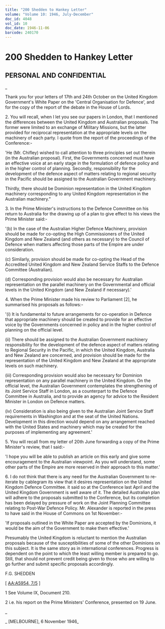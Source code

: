 ```yaml
---
title: "200 Shedden to Hankey Letter"
volume: "Volume 10: 1946, July-December"
doc_id: 4048
vol_id: 10
doc_date: 1946-11-06
barcode: 240170
---
```


# 200 Shedden to Hankey Letter

## PERSONAL AND CONFIDENTIAL

_

Thank you for your letters of 17th and 24th October on the United Kingdom Government's White Paper on the 'Central Organisation for Defence', and for the copy of the report of the debate in the House of Lords.

2\. You will recall, when I let you see our papers in London, that I mentioned the differences between the United Kingdom and Australian proposals. The former were limited to an exchange of Military Missions, but the latter provided for reciprocal representation at the appropriate levels on the machinery of each party. I quote from the report of the proceedings of the Conference:-

'He (Mr. Chifley) wished to call attention to three principles set out therein (in the Australian proposal). First, the Governments concerned must have an effective voice at an early stage in the formulation of defence policy and in the higher control of planning. Secondly, responsibility for the development of the defence aspect of matters relating to regional security in the Pacific should be assigned to the Australian Government machinery.

Thirdly, there should be Dominion representation in the United Kingdom machinery corresponding to any United Kingdom representation in the Australian machinery."

3\. In the Prime Minister's instructions to the Defence Committee on his return to Australia for the drawing up of a plan to give effect to his views the Prime Minister said:-

'(b) In the case of the Australian Higher Defence Machinery, provision should be made for co-opting the High Commissioners of the United Kingdom and New Zealand (and others as necessary) to the Council of Defence when matters affecting those parts of the Empire are under consideration.

(c) Similarly, provision should be made for co-opting the Head of the Accredited United Kingdom and New Zealand Service Staffs to the Defence Committee (Australian).

(d) Corresponding provision would also be necessary for Australian representation on the parallel machinery on the Governmental and official levels in the United Kingdom (and New Zealand if necessary).'

4\. When the Prime Minister made his review to Parliament [2], he summarised his proposals as follows:-

'(i) It is fundamental to future arrangements for co-operation in Defence that appropriate machinery should be created to provide for an effective voice by the Governments concerned in policy and in the higher control of planning on the official level.

(ii) There should be assigned to the Australian Government machinery responsibility for the development of the defence aspect of matters relating to Regional Security in the Pacific, in which the United Kingdom, Australia and New Zealand are concerned, and provision should be made for the representation of the United Kingdom and New Zealand at the appropriate levels on such machinery.

(iii) Corresponding provision would also be necessary for Dominion representation on any parallel machinery in the United Kingdom. On the official level, the Australian Government contemplates the strengthening of its Joint Service Staff in London, as a counterpart to the Defence Committee in Australia, and to provide an agency for advice to the Resident Minister in London on Defence matters.

(iv) Consideration is also being given to the Australian Joint Service Staff requirements in Washington and at the seat of the United Nations. Development in this direction would depend on any arrangement reached with the United States and machinery which may be created for the purposes of implementing any agreement.'

5\. You will recall from my letter of 20th June forwarding a copy of the Prime Minister's review, that I said:-

'I hope you will be able to publish an article on this early and give some encouragement to the Australian viewpoint. As you will understand, some other parts of the Empire are more reserved in their approach to this matter.'

6\. I do not think that there is any need for the Australian Government to re-iterate by cablegram its view that it desires representation on the United Kingdom Defence Committee. it said so at the Conference last April and the United Kingdom Government is well aware of it. The detailed Australian plan will adhere to the proposals submitted to the Conference, but its completion has been delayed by pressure of work on the Joint Planning Committee relating to Post-War Defence Policy. Mr. Alexander is reported in the press to have said in the House of Commons on 1st November:-

'If proposals outlined in the White Paper are accepted by the Dominions, it would be the aim of the Government to make them effective.'

Presumably the United Kingdom is reluctant to mention the Australian proposals because of the susceptibilities of some of the other Dominions on this subject. It is the same story as in international conferences. Progress is dependent on the point to which the least willing member is prepared to go. Still, that should not prevent credit being given to those who are willing to go further and submit specific proposals accordingly.

F.G. SHEDDEN

[ [AA:A5954, 7/5](http://www.naa.gov.au/cgi-bin/Search?O=I&Number=240170) ]

1 See Volume IX, Document 210.

2 i.e. his report on the Prime Ministers' Conference, presented on 19 June.

_

_ [MELBOURNE], 6 November 1946_
